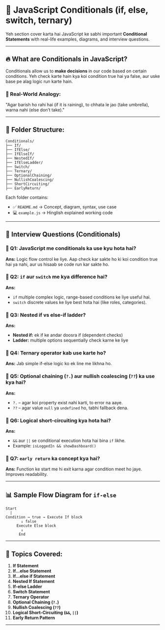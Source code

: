 # 📘 JavaScript Conditionals (if, else, switch, ternary)

Yeh section cover karta hai JavaScript ke sabhi important **Conditional Statements** with real-life examples, diagrams, and interview questions.

---

## 🔥 What are Conditionals in JavaScript?

Conditionals allow us to **make decisions** in our code based on certain conditions. Yeh check karte hain kya koi condition true hai ya false, aur uske base pe alag logic run karte hain.

### 🔗 Real-World Analogy:
"Agar barish ho rahi hai (if it is raining), to chhata le jao (take umbrella), warna nahi (else don’t take)."

---

## 📁 Folder Structure:
```
Conditionals/
├── If/
├── IfElse/
├── IfElseIf/
├── NestedIf/
├── IfElseLadder/
├── Switch/
├── Ternary/
├── OptionalChaining/
├── NullishCoalescing/
├── ShortCircuiting/
├── EarlyReturn/
```

Each folder contains:
- ✅ `README.md` → Concept, diagram, syntax, use case
- 💻 `example.js` → Hinglish explained working code

---

## 🧠 Interview Questions (Conditionals)

### 🔸 Q1: JavaScript me conditionals ka use kyu hota hai?
**Ans:** Logic flow control ke liye. Aap check kar sakte ho ki koi condition true hai ya nahi, aur us hisaab se code run kar sakte ho.

### 🔸 Q2: `if` aur `switch` me kya difference hai?
**Ans:**
- `if` multiple complex logic, range-based conditions ke liye useful hai.
- `switch` discrete values ke liye best hota hai (like roles, categories).

### 🔸 Q3: Nested if vs else-if ladder?
**Ans:**
- **Nested if:** ek if ke andar doosra if (dependent checks)
- **Ladder:** multiple options sequentially check karne ke liye

### 🔸 Q4: Ternary operator kab use karte ho?
**Ans:** Jab simple if-else logic ko ek line me likhna ho.

### 🔸 Q5: Optional chaining (`?.`) aur nullish coalescing (`??`) ka use kya hai?
**Ans:**
- `?.` – agar koi property exist nahi karti, to error na aaye.
- `??` – agar value `null` ya `undefined` ho, tabhi fallback dena.

### 🔸 Q6: Logical short-circuiting kya hota hai?
**Ans:**
- `&&` aur `||` se conditional execution hota hai bina `if` likhe.
- Example: `isLoggedIn && showDashboard()`

### 🔸 Q7: `early return` ka concept kya hai?
**Ans:** Function ke start me hi exit karna agar condition meet ho jaye. Improves readability.

---

## 📊 Sample Flow Diagram for `if-else`

```
Start
  |
Condition → true → Execute If block
       ↓ false
     Execute Else block
       ↓
      End
```

---

## 🔗 Topics Covered:

1. **If Statement**
2. **If...else Statement**
3. **If...else if Statement**
4. **Nested If Statement**
5. **If-else Ladder**
6. **Switch Statement**
7. **Ternary Operator**
8. **Optional Chaining (`?.`)**
9. **Nullish Coalescing (`??`)**
10. **Logical Short-Circuiting (`&&`, `||`)**
11. **Early Return Pattern**

---

